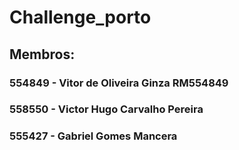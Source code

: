 # Challenge_porto
## Membros:
### 554849 - Vitor de Oliveira Ginza RM554849
### 558550 - Victor Hugo Carvalho Pereira
### 555427 - Gabriel Gomes Mancera

